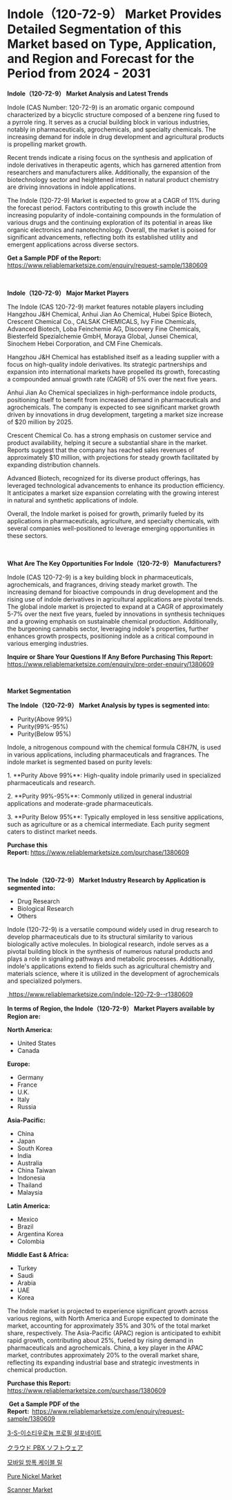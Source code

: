 <p><h1>Indole（120-72-9） Market Provides Detailed Segmentation of this Market based on Type, Application, and Region and Forecast for the Period from 2024 - 2031</h1></p><p><strong>Indole（120-72-9） Market Analysis and Latest Trends</strong></p>
<p><p>Indole (CAS Number: 120-72-9) is an aromatic organic compound characterized by a bicyclic structure composed of a benzene ring fused to a pyrrole ring. It serves as a crucial building block in various industries, notably in pharmaceuticals, agrochemicals, and specialty chemicals. The increasing demand for indole in drug development and agricultural products is propelling market growth. </p><p>Recent trends indicate a rising focus on the synthesis and application of indole derivatives in therapeutic agents, which has garnered attention from researchers and manufacturers alike. Additionally, the expansion of the biotechnology sector and heightened interest in natural product chemistry are driving innovations in indole applications.</p><p>The Indole (120-72-9) Market is expected to grow at a CAGR of 11% during the forecast period. Factors contributing to this growth include the increasing popularity of indole-containing compounds in the formulation of various drugs and the continuing exploration of its potential in areas like organic electronics and nanotechnology. Overall, the market is poised for significant advancements, reflecting both its established utility and emergent applications across diverse sectors.</p></p>
<p><strong>Get a Sample PDF of the Report:&nbsp;</strong> <a href="https://www.reliablemarketsize.com/enquiry/request-sample/1380609">https://www.reliablemarketsize.com/enquiry/request-sample/1380609</a></p>
<p>&nbsp;</p>
<p><strong>Indole（120-72-9） Major Market Players</strong></p>
<p><p>The Indole (CAS 120-72-9) market features notable players including Hangzhou J&H Chemical, Anhui Jian Ao Chemical, Hubei Spice Biotech, Crescent Chemical Co., CALSAK CHEMICALS, Ivy Fine Chemicals, Advanced Biotech, Loba Feinchemie AG, Discovery Fine Chemicals, Biesterfeld Spezialchemie GmbH, Moraya Global, Junsei Chemical, Sinochem Hebei Corporation, and CM Fine Chemicals. </p><p>Hangzhou J&H Chemical has established itself as a leading supplier with a focus on high-quality indole derivatives. Its strategic partnerships and expansion into international markets have propelled its growth, forecasting a compounded annual growth rate (CAGR) of 5% over the next five years.</p><p>Anhui Jian Ao Chemical specializes in high-performance indole products, positioning itself to benefit from increased demand in pharmaceuticals and agrochemicals. The company is expected to see significant market growth driven by innovations in drug development, targeting a market size increase of $20 million by 2025.</p><p>Crescent Chemical Co. has a strong emphasis on customer service and product availability, helping it secure a substantial share in the market. Reports suggest that the company has reached sales revenues of approximately $10 million, with projections for steady growth facilitated by expanding distribution channels.</p><p>Advanced Biotech, recognized for its diverse product offerings, has leveraged technological advancements to enhance its production efficiency. It anticipates a market size expansion correlating with the growing interest in natural and synthetic applications of indole.</p><p>Overall, the Indole market is poised for growth, primarily fueled by its applications in pharmaceuticals, agriculture, and specialty chemicals, with several companies well-positioned to leverage emerging opportunities in these sectors.</p></p>
<p>&nbsp;</p>
<p><strong>What Are The Key Opportunities For Indole（120-72-9） Manufacturers?</strong></p>
<p><p>Indole (CAS 120-72-9) is a key building block in pharmaceuticals, agrochemicals, and fragrances, driving steady market growth. The increasing demand for bioactive compounds in drug development and the rising use of indole derivatives in agricultural applications are pivotal trends. The global indole market is projected to expand at a CAGR of approximately 5-7% over the next five years, fueled by innovations in synthesis techniques and a growing emphasis on sustainable chemical production. Additionally, the burgeoning cannabis sector, leveraging indole's properties, further enhances growth prospects, positioning indole as a critical compound in various emerging industries.</p></p>
<p><strong>Inquire or Share Your Questions If Any Before Purchasing This Report:</strong> <a href="https://www.reliablemarketsize.com/enquiry/pre-order-enquiry/1380609">https://www.reliablemarketsize.com/enquiry/pre-order-enquiry/1380609</a></p>
<p>&nbsp;</p>
<p><strong>Market Segmentation</strong></p>
<p><strong>The Indole（120-72-9） Market Analysis by types is segmented into:</strong></p>
<p><ul><li>Purity(Above 99%)</li><li>Purity(99%-95%)</li><li>Purity(Below 95%)</li></ul></p>
<p><p>Indole, a nitrogenous compound with the chemical formula C8H7N, is used in various applications, including pharmaceuticals and fragrances. The indole market is segmented based on purity levels: </p><p>1. **Purity Above 99%**: High-quality indole primarily used in specialized pharmaceuticals and research.</p><p>2. **Purity 99%-95%**: Commonly utilized in general industrial applications and moderate-grade pharmaceuticals.</p><p>3. **Purity Below 95%**: Typically employed in less sensitive applications, such as agriculture or as a chemical intermediate. Each purity segment caters to distinct market needs.</p></p>
<p><strong>Purchase this Report:&nbsp;</strong><a href="https://www.reliablemarketsize.com/purchase/1380609">https://www.reliablemarketsize.com/purchase/1380609</a></p>
<p>&nbsp;</p>
<p><strong>The Indole（120-72-9） Market Industry Research by Application is segmented into:</strong></p>
<p><ul><li>Drug Research</li><li>Biological Research</li><li>Others</li></ul></p>
<p><p>Indole (120-72-9) is a versatile compound widely used in drug research to develop pharmaceuticals due to its structural similarity to various biologically active molecules. In biological research, indole serves as a pivotal building block in the synthesis of numerous natural products and plays a role in signaling pathways and metabolic processes. Additionally, indole's applications extend to fields such as agricultural chemistry and materials science, where it is utilized in the development of agrochemicals and specialized polymers.</p></p>
<p><a href="https://www.reliablemarketsize.com/indole-120-72-9--r1380609">&nbsp;https://www.reliablemarketsize.com/indole-120-72-9--r1380609</a></p>
<p><strong>In terms of Region, the Indole（120-72-9） Market Players available by Region are:</strong></p>
<p>
    <p> <strong> North America: </strong>
        <ul>
            <li>United States</li>
            <li>Canada</li>
        </ul>
        </p> 
    <p> <strong> Europe: </strong>
        <ul>
            <li>Germany</li>
            <li>France</li>
            <li>U.K.</li>
            <li>Italy</li>
            <li>Russia</li>
        </ul>
        </p> 
    <p> <strong> Asia-Pacific: </strong>
        <ul>
            <li>China</li>
            <li>Japan</li>
            <li>South Korea</li>
            <li>India</li>
            <li>Australia</li>
            <li>China Taiwan</li>
            <li>Indonesia</li>
            <li>Thailand</li>
            <li>Malaysia</li>
        </ul>
        </p> 
    <p> <strong> Latin America: </strong>
        <ul>
            <li>Mexico</li>
            <li>Brazil</li>
            <li>Argentina Korea</li>
            <li>Colombia</li>
        </ul>
        </p> 
    <p> <strong> Middle East & Africa: </strong>
        <ul>
            <li>Turkey</li>
            <li>Saudi</li>
            <li>Arabia</li>
            <li>UAE</li>
            <li>Korea</li>
        </ul>
    </p>
    </p>
<p><p>The Indole market is projected to experience significant growth across various regions, with North America and Europe expected to dominate the market, accounting for approximately 35% and 30% of the total market share, respectively. The Asia-Pacific (APAC) region is anticipated to exhibit rapid growth, contributing about 25%, fueled by rising demand in pharmaceuticals and agrochemicals. China, a key player in the APAC market, contributes approximately 20% to the overall market share, reflecting its expanding industrial base and strategic investments in chemical production.</p></p>
<p><strong>Purchase this Report: </strong><a href="https://www.reliablemarketsize.com/purchase/1380609">https://www.reliablemarketsize.com/purchase/1380609</a></p>
<p>&nbsp;<strong>Get a Sample PDF of the Report:&nbsp;&nbsp;</strong><a href="https://www.reliablemarketsize.com/enquiry/request-sample/1380609">https://www.reliablemarketsize.com/enquiry/request-sample/1380609</a></p>
<p><strong></strong></p>
<p><p><a href="https://medium.com/@darianswift1922_33282/%EC%84%B8%EA%B3%84-3-s-isothiuronium-propyl-sulfonate-market-%EC%9D%80-2024%EC%97%90%EC%84%9C-2031%EB%A1%9C-%EC%97%B0%ED%8F%89%EA%B7%A0-%EC%A6%9D%EA%B0%80%EC%9C%A8%EC%9D%84-%EB%B3%B4%EC%9D%BC-%EA%B2%83%EC%9C%BC%EB%A1%9C-%EC%98%88%EC%83%81%EB%90%A9%EB%8B%88%EB%8B%A4-05d533993396">3-S-이소티우로늄 프로필 설포네이트</a></p><p><a href="https://medium.com/@edwardherrera731/%E6%96%B0%E8%88%88%E3%82%AF%E3%83%A9%E3%82%A6%E3%83%89pbx%E3%82%BD%E3%83%95%E3%83%88%E3%82%A6%E3%82%A7%E3%82%A2%E5%B8%82%E5%A0%B4%E3%81%AE%E6%A9%9F%E4%BC%9A-2024%E5%B9%B4%E3%81%8B%E3%82%892031%E5%B9%B4%E3%81%BE%E3%81%A7%E3%81%AE%E6%9C%9F%E9%96%93%E3%81%AB%E3%81%8A%E3%81%91%E3%82%8B%E6%8A%95%E8%B3%87%E5%AE%B6%E3%81%8A%E3%82%88%E3%81%B3%E9%96%A2%E4%BF%82%E8%80%85%E5%90%91%E3%81%91%E3%81%AE%E5%B8%82%E5%A0%B4%E5%88%86%E6%9E%90%E4%BA%88%E6%B8%AC-ad5ea6b910d4">クラウド PBX ソフトウェア</a></p><p><a href="https://medium.com/@wallacbahrtyinger567686/mobile-explosion-proof-cable-reel-market-%EC%9D%98-%EA%B8%80%EB%A1%9C%EB%B2%8C-%EC%8B%9C%EC%9E%A5-%EA%B0%9C%EC%9A%94%EB%8A%94-%EC%A0%84-%EC%84%B8%EA%B3%84-%EB%B0%8F-%EC%A3%BC%EC%9A%94-%EC%8B%9C%EC%9E%A5%EC%9D%98-%EC%82%B0%EC%97%85%EC%97%90-%EC%98%81%ED%96%A5%EC%9D%84-%EB%AF%B8%EC%B9%98%EB%8A%94-%EC%A3%BC%EC%9A%94-%ED%8A%B8%EB%A0%8C%EB%93%9C%EC%97%90-%EB%8C%80%ED%95%9C-%EB%8F%85%ED%8A%B9%ED%95%9C-60da2bcd6c88">모바일 방폭 케이블 릴</a></p><p><a href="https://issuu.com/reportprime-2/docs/pure-nickel-market-size-2030.pptx_5080f2fc36647b">Pure Nickel Market</a></p><p><a href="https://www.linkedin.com/pulse/global-scanner-market-status-2024-2031-forecast-region-product-3snie?trackingId=xsmyILvBSQazcr%2BzG2%2BBQw%3D%3D">Scanner Market</a></p></p>